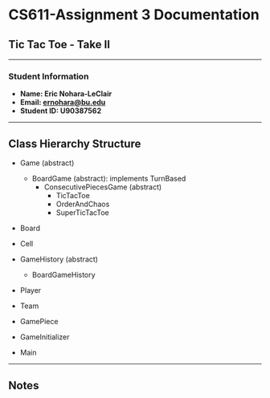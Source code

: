 # CS611-Assignment 3 Documentation

## Tic Tac Toe - Take II

---

### Student Information
- **Name: Eric Nohara-LeClair**  
- **Email: ernohara@bu.edu**  
- **Student ID: U90387562**  

---

## Class Hierarchy Structure

- Game (abstract)
    - BoardGame (abstract): implements TurnBased
        - ConsecutivePiecesGame (abstract)
            - TicTacToe
            - OrderAndChaos
            - SuperTicTacToe

- Board

- Cell

- GameHistory (abstract)
    - BoardGameHistory

- Player

- Team

- GamePiece

- GameInitializer

- Main

---

## Notes


